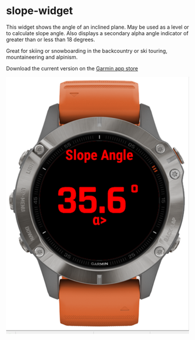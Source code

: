 # slope-widget

This widget shows the angle of an inclined plane. May be used as a level or to calculate slope angle. Also displays a secondary alpha angle indicator of greater than or less than 18 degrees.

Great for skiing or snowboarding in the backcountry or ski touring, mountaineering and alpinism.

Download the current version on the [Garmin app store](https://apps.garmin.com/en-US/apps/28eff151-31d2-4702-b1e9-79bcc1efe6c0)

![main screenshot](https://raw.githubusercontent.com/TimZander/slope-widget/main/doc/WatchCapture.PNG)
